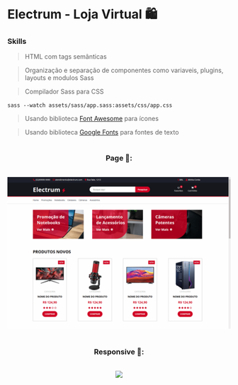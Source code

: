 # Electrum - Loja Virtual 🛍️


### Skills

> HTML com tags semânticas

> Organização e separação de componentes como variaveis, plugins, layouts e modulos Sass

> Compilador Sass para CSS

```comando do terminal
sass --watch assets/sass/app.sass:assets/css/app.css
```

> Usando biblioteca [Font Awesome](https://cdnjs.com/libraries/font-awesome) para ícones

> Usando biblioteca [Google Fonts](https://fonts.google.com/about) para fontes de texto
#

<div align='center'>
<h3>Page 📑:</h3>
<br />
<img src="./assets/image/electrum.gif"/>
</div>

#

<div align='center'>
<h3>Responsive 📲:</h3>
<br />
<img src="./assets/image/electrummobile.gif"/>
</div>
